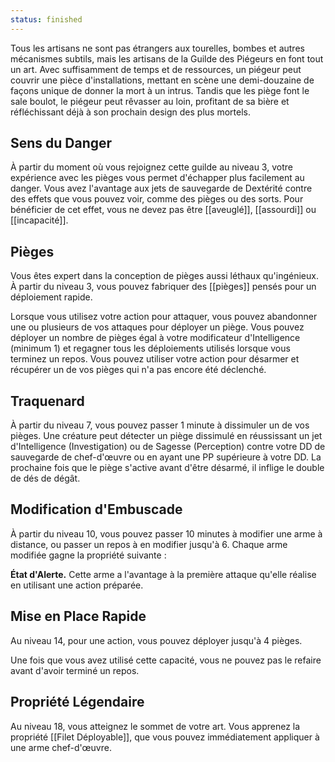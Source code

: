 ```yaml
---
status: finished
---
```

Tous les artisans ne sont pas étrangers aux tourelles, bombes et autres mécanismes subtils, mais les artisans de la Guilde des Piégeurs en font tout un art. Avec suffisamment de temps et de ressources, un piégeur peut couvrir une pièce d'installations, mettant en scène une demi-douzaine de façons unique de donner la mort à un intrus. Tandis que les piège font le sale boulot, le piégeur peut rêvasser au loin, profitant de sa bière et réfléchissant déjà à son prochain design des plus mortels.

## Sens du Danger

À partir du moment où vous rejoignez cette guilde au niveau 3, votre expérience avec les pièges vous permet d'échapper plus facilement au danger. Vous avez l'avantage aux jets de sauvegarde de Dextérité contre des effets que vous pouvez voir, comme des pièges ou des sorts. Pour bénéficier de cet effet, vous ne devez pas être [[aveuglé]], [[assourdi]] ou [[incapacité]].

## Pièges

Vous êtes expert dans la conception de pièges aussi léthaux qu'ingénieux. À partir du niveau 3, vous pouvez fabriquer des [[pièges]] pensés pour un déploiement rapide.

Lorsque vous utilisez votre action pour attaquer, vous pouvez abandonner une ou plusieurs de vos attaques pour déployer un piège. Vous pouvez déployer un nombre de pièges égal à votre modificateur d'Intelligence (minimum 1) et regagner tous les déploiements utilisés lorsque vous terminez un repos. Vous pouvez utiliser votre action pour désarmer et récupérer un de vos pièges qui n'a pas encore été déclenché.

## Traquenard

À partir du niveau 7, vous pouvez passer 1 minute à dissimuler un de vos pièges. Une créature peut détecter un piège dissimulé en réussissant un jet d'Intelligence (Investigation) ou de Sagesse (Perception) contre votre DD de sauvegarde de chef-d'œuvre ou en ayant une PP supérieure à votre DD. La prochaine fois que le piège s'active avant d'être désarmé, il inflige le double de dés de dégât. 

## Modification d'Embuscade

À partir du niveau 10, vous pouvez passer 10 minutes à modifier une arme à distance, ou passer un repos à en modifier jusqu'à 6. Chaque arme modifiée gagne la propriété suivante : 

__État d'Alerte.__ Cette arme a l'avantage à la première attaque qu'elle réalise en utilisant une action préparée.

## Mise en Place Rapide

Au niveau 14, pour une action, vous pouvez déployer jusqu'à 4 pièges.

Une fois que vous avez utilisé cette capacité, vous ne pouvez pas le refaire avant d'avoir terminé un repos.

## Propriété Légendaire

Au niveau 18, vous atteignez le sommet de votre art. Vous apprenez la propriété [[Filet Déployable]], que vous pouvez immédiatement appliquer à une arme chef-d'œuvre.
